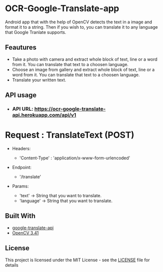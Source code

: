 # OCR-Google-Translate-app
Android app that with the help of OpenCV detects the text in a image and format it to a string. Then if you wish to, you can translate it to any language that Google Tranlate supports.

## Feautures

* Take a photo with camera and extract whole block of text, line or a word from it. You can translate that text to a choosen language. 
* Choose an image from gallery and extract whole block of text, line or a word from it. You can translate that text to a choosen language.
* Translate your written text.

## API usage
* ### API URL: https://ocr-google-translate-api.herokuapp.com/api/v1

# Request : TranslateText (POST)

* Headers:
  * 'Content-Type' : 'application/x-www-form-urlencoded'
  
* Endpoint:
  * '/translate'
  
* Params:
  * 'text' -> String that you want to translate.
  * 'language' -> String that you want to translate.


## Built With

* [google-translate-api](https://www.npmjs.com/package/google-translate-api)
* [OpenCV 3.41](https://opencv.org/)


## License

This project is licensed under the MIT License - see the [LICENSE](LICENSE) file for details
